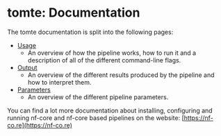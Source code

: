 # tomte: Documentation

The tomte documentation is split into the following pages:

- [Usage](usage.md)
  - An overview of how the pipeline works, how to run it and a description of all of the different command-line flags.
- [Output](output.md)
  - An overview of the different results produced by the pipeline and how to interpret them.
- [Parameters](parameters.md)
  - An overview of the different pipeline parameters.

You can find a lot more documentation about installing, configuring and running nf-core and nf-core based pipelines on the website: [https://nf-co.re](https://nf-co.re)
